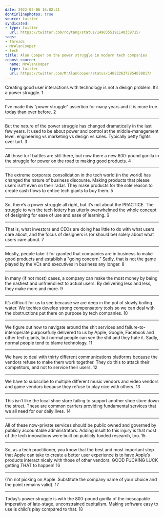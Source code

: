 ```yaml
---
date: 2022-02-06 16:02:21
dontinlinephotos: true
source: twitter
syndicated:
- type: twitter
  url: https://twitter.com/roytang/status/1490355191140339715/
tags:
- threads
- MrAlanCooper
- tech
title: Alan Cooper on the power struggle in modern tech companies 
repost_source:
  name: MrAlanCooper
  type: twitter
  url: https://twitter.com/MrAlanCooper/status/1488226372854050817/
---
```


Creating good user interactions with technology is not a design problem. It’s a power struggle. 1

---

I’ve made this “power struggle” assertion for many years and it is more true today than ever before. 2

---

But the nature of the power struggle has changed dramatically in the last few years. It used to be about power and control at the middle-management level: engineering vs marketing vs design vs sales. Typically petty fights over turf. 3

---

All those turf battles are still there, but now there a new 800-pound gorilla in the struggle for power on the road to making good products. 4

---

The extreme corporate consolidation in the tech world (in the world) has changed the nature of business discourse. Making products that please users isn’t even on their radar. They make products for the sole reason to create cash flows to entice tech giants to buy them. 5

---

So, there’s a power struggle all right, but it’s not about the PRACTICE. The struggle to win the tech lottery has utterly overwhelmed the whole concept of designing for ease of use and ease of learning. 6

---

That is, what investors and CEOs are doing has little to do with what users care about, and the focus of designers is (or should be) solely about what users care about. 7

---

Mostly, people take it for granted that companies are in business to make good products and establish a "going concern.” Sadly, that is not the game played by the VCs and executives in business any longer. 8

---

In many (if not most) cases, a company can make the most money by being the nastiest and unfriendliest to actual users. By delivering less and less, they make more and more. 9

---

It’s difficult for us to see because we are deep in the pot of slowly boiling water. We techies develop strong compensatory tools so we can deal with the obstructions put there on purpose by tech companies. 10

---

We figure out how to navigate around the shit services and failure-to-interoperate purposefully delivered to us by Apple, Google, Facebook and other tech giants, but normal people can see the shit and they hate it. Sadly, normal people tend to blame technology. 11

---

We have to deal with thirty different communications platforms because the vendors refuse to make them work together. They do this to attack their competitors, and not to service their users. 12

---

We have to subscribe to multiple different music vendors and video vendors and game vendors because they refuse to play nice with others. 13

---

This isn’t like the local shoe store failing to support another shoe store down the street. These are common carriers providing fundamental services that we all need for our daily lives. 14

---

All of these now-private services should be public owned and governed by publicly accountable administrators. Adding insult to this injury is that most of the tech innovations were built on publicly funded research, too. 15

---

So, as a tech practitioner, you know that the best and most important step that Apple can take to create a better user experience is to have Apple’s products interact nicely with those of other vendors. GOOD FUCKING LUCK getting THAT to happen! 16

---

(I’m not picking on Apple. Substitute the company name of your choice and the point remains valid). 17

---

Today’s power struggle is with the 800-pound gorilla of the inescapable imperative of late-stage, unconstrained capitalism. Making software easy to use is child’s play compared to that. 18


